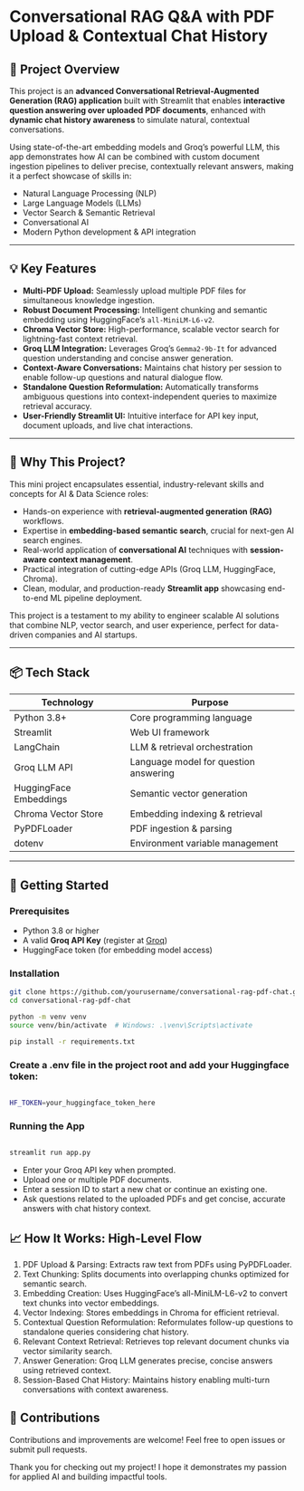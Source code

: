 # Conversational RAG Q&A with PDF Upload & Contextual Chat History

## 🚀 Project Overview

This project is an **advanced Conversational Retrieval-Augmented Generation (RAG) application** built with Streamlit that enables **interactive question answering over uploaded PDF documents**, enhanced with **dynamic chat history awareness** to simulate natural, contextual conversations.

Using state-of-the-art embedding models and Groq’s powerful LLM, this app demonstrates how AI can be combined with custom document ingestion pipelines to deliver precise, contextually relevant answers, making it a perfect showcase of skills in:

- Natural Language Processing (NLP)
- Large Language Models (LLMs)
- Vector Search & Semantic Retrieval
- Conversational AI
- Modern Python development & API integration

---

## 💡 Key Features

- **Multi-PDF Upload:** Seamlessly upload multiple PDF files for simultaneous knowledge ingestion.
- **Robust Document Processing:** Intelligent chunking and semantic embedding using HuggingFace’s `all-MiniLM-L6-v2`.
- **Chroma Vector Store:** High-performance, scalable vector search for lightning-fast context retrieval.
- **Groq LLM Integration:** Leverages Groq’s `Gemma2-9b-It` for advanced question understanding and concise answer generation.
- **Context-Aware Conversations:** Maintains chat history per session to enable follow-up questions and natural dialogue flow.
- **Standalone Question Reformulation:** Automatically transforms ambiguous questions into context-independent queries to maximize retrieval accuracy.
- **User-Friendly Streamlit UI:** Intuitive interface for API key input, document uploads, and live chat interactions.

---

## 🎯 Why This Project?

This mini project encapsulates essential, industry-relevant skills and concepts for AI & Data Science roles:

- Hands-on experience with **retrieval-augmented generation (RAG)** workflows.
- Expertise in **embedding-based semantic search**, crucial for next-gen AI search engines.
- Real-world application of **conversational AI** techniques with **session-aware context management**.
- Practical integration of cutting-edge APIs (Groq LLM, HuggingFace, Chroma).
- Clean, modular, and production-ready **Streamlit app** showcasing end-to-end ML pipeline deployment.

This project is a testament to my ability to engineer scalable AI solutions that combine NLP, vector search, and user experience, perfect for data-driven companies and AI startups.

---

## 📦 Tech Stack

| Technology           | Purpose                               |
| -------------------- | ----------------------------------- |
| Python 3.8+          | Core programming language            |
| Streamlit            | Web UI framework                     |
| LangChain            | LLM & retrieval orchestration        |
| Groq LLM API         | Language model for question answering|
| HuggingFace Embeddings | Semantic vector generation          |
| Chroma Vector Store  | Embedding indexing & retrieval       |
| PyPDFLoader          | PDF ingestion & parsing               |
| dotenv               | Environment variable management       |

---

## 🚀 Getting Started

### Prerequisites

- Python 3.8 or higher
- A valid **Groq API Key** (register at [Groq](https://www.groq.com/))
- HuggingFace token (for embedding model access)

### Installation

```bash
git clone https://github.com/yourusername/conversational-rag-pdf-chat.git
cd conversational-rag-pdf-chat

python -m venv venv
source venv/bin/activate  # Windows: .\venv\Scripts\activate

pip install -r requirements.txt
```

### Create a .env file in the project root and add your Huggingface token:
```bash

HF_TOKEN=your_huggingface_token_here

```

### Running the App
```bash

streamlit run app.py

```
- Enter your Groq API key when prompted.
- Upload one or multiple PDF documents.
- Enter a session ID to start a new chat or continue an existing one.
- Ask questions related to the uploaded PDFs and get concise, accurate answers with chat history context.

## 📈 How It Works: High-Level Flow
1. PDF Upload & Parsing: Extracts raw text from PDFs using PyPDFLoader.
2. Text Chunking: Splits documents into overlapping chunks optimized for semantic search.
3. Embedding Creation: Uses HuggingFace’s all-MiniLM-L6-v2 to convert text chunks into vector embeddings.
4. Vector Indexing: Stores embeddings in Chroma for efficient retrieval.
5. Contextual Question Reformulation: Reformulates follow-up questions to standalone queries considering chat history.
6. Relevant Context Retrieval: Retrieves top relevant document chunks via vector similarity search.
7. Answer Generation: Groq LLM generates precise, concise answers using retrieved context.
8. Session-Based Chat History: Maintains history enabling multi-turn conversations with context awareness.

## 🙌 Contributions
Contributions and improvements are welcome! Feel free to open issues or submit pull requests.


Thank you for checking out my project! I hope it demonstrates my passion for applied AI and building impactful tools.